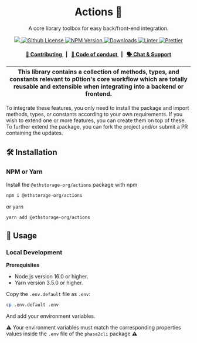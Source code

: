 <p align="center">
    <h1 align="center">
        Actions 🌵
    </h1>
    <p align="center">A core library toolbox for easy back/front-end integration.</p>
</p>

<p align="center">
    <a href="https://github.com/ethstorage/p0tion">
        <img src="https://img.shields.io/badge/project-p0tion-blue.svg?style=flat-square">
    </a>
    <a href="https://github.com/ethstorage/p0tion/blob/main/LICENSE">
        <img alt="Github License" src="https://img.shields.io/github/license/privacy-scaling-explorations/p0tion.svg?style=flat-square">
    </a>
    <a href="https://www.npmjs.com/package/@ethstorage-org/actions">
        <img alt="NPM Version" src="https://img.shields.io/npm/v/@ethstorage-org/actions?style=flat-square" />
    </a>
    <a href="https://npmjs.org/package/@ethstorage-org/actions">
        <img alt="Downloads" src="https://img.shields.io/npm/dm/@ethstorage-org/actions.svg?style=flat-square" />
    </a>
    <a href="https://eslint.org/">
        <img alt="Linter" src="https://img.shields.io/badge/linter-eslint-8080f2?style=flat-square&logo=eslint" />
    </a>
    <a href="https://prettier.io/">
        <img alt="Prettier" src="https://img.shields.io/badge/code%20style-prettier-f8bc45?style=flat-square&logo=prettier" />
    </a>
</p>

<div align="center">
    <h4>
        <a href="https://github.com/ethstorage/p0tion/blob/main/CONTRIBUTING.md">
            👥 Contributing
        </a>
        <span>&nbsp;&nbsp;|&nbsp;&nbsp;</span>
        <a href="https://github.com/ethstorage/p0tion/blob/main/CODE_OF_CONDUCT.md">
            🤝 Code of conduct
        </a>
        <span>&nbsp;&nbsp;|&nbsp;&nbsp;</span>
        <a href="https://discord.gg/sF5CT5rzrR">
            🗣️ Chat &amp; Support
        </a>
    </h4>
</div>

| This library contains a collection of methods, types, and constants relevant to p0tion's core workflow which are totally reusable and extensible when integrating into a backend or frontend. |
| --------------------------------------------------------------------------------------------------------------------------------------------------------------------------------------------- |

To integrate these features, you only need to install the package and import methods, types, or constants according to your own requirements. If you wish to extend one or more features, you can create them on top of these. To further extend the package, you can fork the project and/or submit a PR containing the updates.

## 🛠 Installation

### NPM or Yarn

Install the `@ethstorage-org/actions` package with npm

```bash
npm i @ethstorage-org/actions
```

or yarn

```bash
yarn add @ethstorage-org/actions
```

## 📜 Usage

### Local Development

**Prerequisites**

-   Node.js version 16.0 or higher.
-   Yarn version 3.5.0 or higher.

Copy the `.env.default` file as `.env`:

```bash
cp .env.default .env
```

And add your environment variables.

⚠️ Your environment variables must match the corresponding properties values inside the `.env` file of the `phase2cli` package ⚠️
